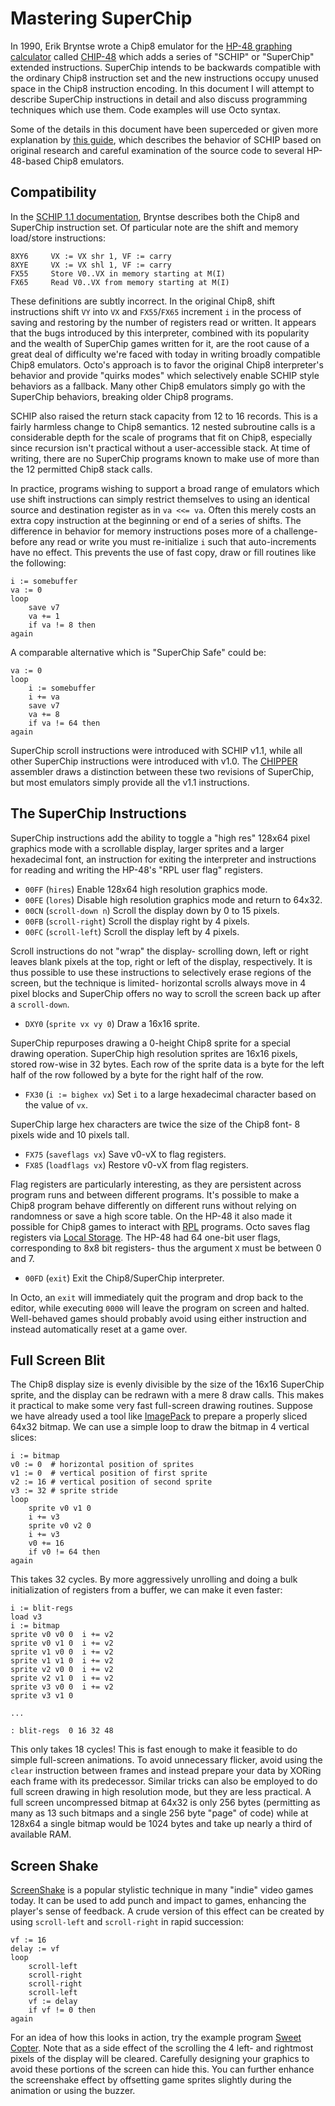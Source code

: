Mastering SuperChip
===================
In 1990, Erik Bryntse wrote a Chip8 emulator for the [HP-48 graphing calculator](https://en.wikipedia.org/wiki/HP_48_series) called [CHIP-48](http://www.hpcalc.org/details.php?id=854) which adds a series of "SCHIP" or "SuperChip" extended instructions. SuperChip intends to be backwards compatible with the ordinary Chip8 instruction set and the new instructions occupy unused space in the Chip8 instruction encoding. In this document I will attempt to describe SuperChip instructions in detail and also discuss programming techniques which use them. Code examples will use Octo syntax.

Some of the details in this document have been superceded or given more explanation by [this guide](https://github.com/Chromatophore/HP48-Superchip), which describes the behavior of SCHIP based on original research and careful examination of the source code to several HP-48-based Chip8 emulators.

Compatibility
-------------
In the [SCHIP 1.1 documentation](http://devernay.free.fr/hacks/chip8/schip.txt), Bryntse describes both the Chip8 and SuperChip instruction set. Of particular note are the shift and memory load/store instructions:

	8XY6     VX := VX shr 1, VF := carry
	8XYE     VX := VX shl 1, VF := carry
	FX55     Store V0..VX in memory starting at M(I)
	FX65     Read V0..VX from memory starting at M(I)

These definitions are subtly incorrect. In the original Chip8, shift instructions shift `VY` into `VX` and `FX55`/`FX65` increment `i` in the process of saving and restoring by the number of registers read or written. It appears that the bugs introduced by this interpreter, combined with its popularity and the wealth of SuperChip games written for it, are the root cause of a great deal of difficulty we're faced with today in writing broadly compatible Chip8 emulators. Octo's approach is to favor the original Chip8 interpreter's behavior and provide "quirks modes" which selectively enable SCHIP style behaviors as a fallback. Many other Chip8 emulators simply go with the SuperChip behaviors, breaking older Chip8 programs.

SCHIP also raised the return stack capacity from 12 to 16 records. This is a fairly harmless change to Chip8 semantics. 12 nested subroutine calls is a considerable depth for the scale of programs that fit on Chip8, especially since recursion isn't practical without a user-accessible stack. At time of writing, there are no SuperChip programs known to make use of more than the 12 permitted Chip8 stack calls.

In practice, programs wishing to support a broad range of emulators which use shift instructions can simply restrict themselves to using an identical source and destination register as in `va <<= va`. Often this merely costs an extra copy instruction at the beginning or end of a series of shifts. The difference in behavior for memory instructions poses more of a challenge- before any read or write you must re-initialize `i` such that auto-increments have no effect. This prevents the use of fast copy, draw or fill routines like the following:

	i := somebuffer
	va := 0
	loop
		save v7
		va += 1
		if va != 8 then
	again

A comparable alternative which is "SuperChip Safe" could be:

	va := 0
	loop
		i := somebuffer
		i += va
		save v7
		va += 8
		if va != 64 then
	again

SuperChip scroll instructions were introduced with SCHIP v1.1, while all other SuperChip instructions were introduced with v1.0. The [CHIPPER](https://groups.google.com/forum/#!topic/comp.sys.hp48/e7In51mOgHY) assembler draws a distinction between these two revisions of SuperChip, but most emulators simply provide all the v1.1 instructions.

The SuperChip Instructions
--------------------------
SuperChip instructions add the ability to toggle a "high res" 128x64 pixel graphics mode with a scrollable display, larger sprites and a larger hexadecimal font, an instruction for exiting the interpreter and instructions for reading and writing the HP-48's "RPL user flag" registers.

- `00FF` (`hires`) Enable 128x64 high resolution graphics mode.
- `00FE` (`lores`) Disable high resolution graphics mode and return to 64x32.
- `00CN` (`scroll-down n`) Scroll the display down by 0 to 15 pixels.
- `00FB` (`scroll-right`) Scroll the display right by 4 pixels.
- `00FC` (`scroll-left`) Scroll the display left by 4 pixels.

Scroll instructions do not "wrap" the display- scrolling down, left or right leaves blank pixels at the top, right or left of the display, respectively. It is thus possible to use these instructions to selectively erase regions of the screen, but the technique is limited- horizontal scrolls always move in 4 pixel blocks and SuperChip offers no way to scroll the screen back up after a `scroll-down`.

- `DXY0` (`sprite vx vy 0`) Draw a 16x16 sprite.

SuperChip repurposes drawing a 0-height Chip8 sprite for a special drawing operation. SuperChip high resolution sprites are 16x16 pixels, stored row-wise in 32 bytes. Each row of the sprite data is a byte for the left half of the row followed by a byte for the right half of the row.

- `FX30` (`i := bighex vx`) Set `i` to a large hexadecimal character based on the value of `vx`.

SuperChip large hex characters are twice the size of the Chip8 font- 8 pixels wide and 10 pixels tall.

- `FX75` (`saveflags vx`) Save v0-vX to flag registers.
- `FX85` (`loadflags vx`) Restore v0-vX from flag registers.

Flag registers are particularly interesting, as they are persistent across program runs and between different programs. It's possible to make a Chip8 program behave differently on different runs without relying on randomness or save a high score table. On the HP-48 it also made it possible for Chip8 games to interact with [RPL](https://en.wikipedia.org/wiki/RPL_(programming_language)) programs. Octo saves flag registers via [Local Storage](http://diveintohtml5.info/storage.html). The HP-48 had 64 one-bit user flags, corresponding to 8x8 bit registers- thus the argument `X` must be between 0 and 7.

- `00FD` (`exit`) Exit the Chip8/SuperChip interpreter.

In Octo, an `exit` will immediately quit the program and drop back to the editor, while executing `0000` will leave the program on screen and halted. Well-behaved games should probably avoid using either instruction and instead automatically reset at a game over.

Full Screen Blit
----------------
The Chip8 display size is evenly divisible by the size of the 16x16 SuperChip sprite, and the display can be redrawn with a mere 8 draw calls. This makes it practical to make some very fast full-screen drawing routines. Suppose we have already used a tool like [ImagePack](https://github.com/JohnEarnest/Octo/tree/gh-pages/tools/ImagePack) to prepare a properly sliced 64x32 bitmap. We can use a simple loop to draw the bitmap in 4 vertical slices:

	i := bitmap
	v0 := 0  # horizontal position of sprites
	v1 := 0  # vertical position of first sprite
	v2 := 16 # vertical position of second sprite
	v3 := 32 # sprite stride
	loop
		sprite v0 v1 0
		i += v3
		sprite v0 v2 0
		i += v3
		v0 += 16
		if v0 != 64 then
	again

This takes 32 cycles. By more aggressively unrolling and doing a bulk initialization of registers from a buffer, we can make it even faster:

	i := blit-regs
	load v3
	i := bitmap
	sprite v0 v0 0  i += v2
	sprite v0 v1 0  i += v2
	sprite v1 v0 0  i += v2
	sprite v1 v1 0  i += v2
	sprite v2 v0 0  i += v2
	sprite v2 v1 0  i += v2
	sprite v3 v0 0  i += v2
	sprite v3 v1 0

	...

	: blit-regs  0 16 32 48

This only takes 18 cycles! This is fast enough to make it feasible to do simple full-screen animations. To avoid unnecessary flicker, avoid using the `clear` instruction between frames and instead prepare your data by XORing each frame with its predecessor. Similar tricks can also be employed to do full screen drawing in high resolution mode, but they are less practical. A full screen uncompressed bitmap at 64x32 is only 256 bytes (permitting as many as 13 such bitmaps and a single 256 byte "page" of code) while at 128x64 a single bitmap would be 1024 bytes and take up nearly a third of available RAM.

Screen Shake
------------
[ScreenShake](https://www.youtube.com/watch?v=AJdEqssNZ-U) is a popular stylistic technique in many "indie" video games today. It can be used to add punch and impact to games, enhancing the player's sense of feedback. A crude version of this effect can be created by using `scroll-left` and `scroll-right` in rapid succession:

	vf := 16
	delay := vf
	loop
		scroll-left
		scroll-right
		scroll-right
		scroll-left
		vf := delay
		if vf != 0 then
	again

For an idea of how this looks in action, try the example program [Sweet Copter](http://johnearnest.github.io/Octo/index.html?gist=7417dc52a3c0b1df9620). Note that as a side effect of the scrolling the 4 left- and rightmost pixels of the display will be cleared. Carefully designing your graphics to avoid these portions of the screen can hide this. You can further enhance the screenshake effect by offsetting game sprites slightly during the animation or using the buzzer.
